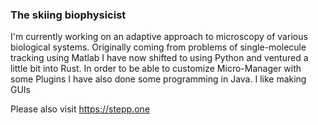 ### The skiing biophysicist

I'm currently working on an adaptive approach to microscopy of various biological systems. Originally coming from problems of single-molecule tracking using Matlab I have now shifted to using Python and ventured a little bit into Rust. In order to be able to customize Micro-Manager with some Plugins I have also done some programming in Java.
I like making GUIs 

Please also visit https://stepp.one



<!--
**wl-stepp/wl-stepp** is a ✨ _special_ ✨ repository because its `README.md` (this file) appears on your GitHub profile.

Here are some ideas to get you started:

- 🔭 I’m currently working on ...
- 🌱 I’m currently learning ...
- 👯 I’m looking to collaborate on ...
- 🤔 I’m looking for help with ...
- 💬 Ask me about ...
- 📫 How to reach me: ...
- 😄 Pronouns: ...
- ⚡ Fun fact: ...
-->
